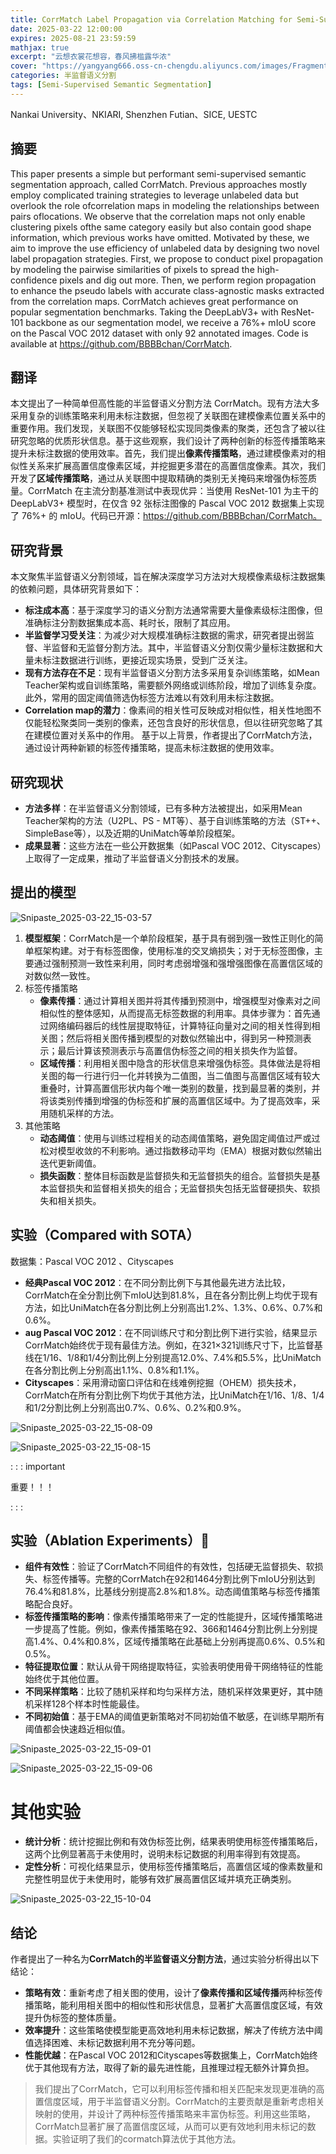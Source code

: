 ```yaml
---
title: CorrMatch Label Propagation via Correlation Matching for Semi-Supervised Semantic Segmentation
date: 2025-03-22 12:00:00
expires: 2025-08-21 23:59:59
mathjax: true
excerpt: "云想衣裳花想容，春风拂槛露华浓"
cover: "https://yangyang666.oss-cn-chengdu.aliyuncs.com/images/Fragment_7_4k_a51f7.jpg"
categories: 半监督语义分割
tags: [Semi-Supervised Semantic Segmentation]
---
```

Nankai University、NKIARI, Shenzhen Futian、SICE, UESTC

## 摘要

This paper presents a simple but performant semi-supervised semantic segmentation approach, called CorrMatch. Previous approaches mostly employ complicated training strategies to leverage unlabeled data but overlook the role ofcorrelation maps in modeling the relationships between pairs oflocations. We observe that the correlation maps not only enable clustering pixels ofthe same category easily but also contain good shape information, which previous works have omitted. Motivated by these, we aim to improve the use efficiency of unlabeled data by designing two novel label propagation strategies. First, we propose to conduct pixel propagation by modeling the pairwise similarities of pixels to spread the high-confidence pixels and dig out more. Then, we perform region propagation to enhance the pseudo labels with accurate class-agnostic masks extracted from the correlation maps. CorrMatch achieves great performance on popular segmentation benchmarks. Taking the DeepLabV3+ with ResNet-101 backbone as our segmentation model, we receive a 76%+ mIoU score on the Pascal VOC 2012 dataset with only 92 annotated images. Code is available at https://github.com/BBBBchan/CorrMatch.

## 翻译

本文提出了一种简单但高性能的半监督语义分割方法 CorrMatch。现有方法大多采用复杂的训练策略来利用未标注数据，但忽视了关联图在建模像素位置关系中的重要作用。我们发现，关联图不仅能够轻松实现同类像素的聚类，还包含了被以往研究忽略的优质形状信息。基于这些观察，我们设计了两种创新的标签传播策略来提升未标注数据的使用效率。首先，我们提出**像素传播策略**，通过建模像素对的相似性关系来扩展高置信度像素区域，并挖掘更多潜在的高置信度像素。其次，我们开发了**区域传播策略**，通过从关联图中提取精确的类别无关掩码来增强伪标签质量。CorrMatch 在主流分割基准测试中表现优异：当使用 ResNet-101 为主干的 DeepLabV3+ 模型时，在仅含 92 张标注图像的 Pascal VOC 2012 数据集上实现了 76%+ 的 mIoU。代码已开源：https://github.com/BBBBchan/CorrMatch。

## 研究背景

本文聚焦半监督语义分割领域，旨在解决深度学习方法对大规模像素级标注数据集的依赖问题，具体研究背景如下： 

- **标注成本高**：基于深度学习的语义分割方法通常需要大量像素级标注图像，但准确标注分割数据集成本高、耗时长，限制了其应用。 
- **半监督学习受关注**：为减少对大规模准确标注数据的需求，研究者提出弱监督、半监督和无监督分割方法。其中，半监督语义分割仅需少量标注数据和大量未标注数据进行训练，更接近现实场景，受到广泛关注。 
- **现有方法存在不足**：现有半监督语义分割方法多采用复杂训练策略，如Mean Teacher架构或自训练策略，需要额外网络或训练阶段，增加了训练复杂度。此外，常用的固定阈值筛选伪标签方法难以有效利用未标注数据。
- **Correlation map的潜力**：像素间的相关性可反映成对相似性，相关性地图不仅能轻松聚类同一类别的像素，还包含良好的形状信息，但以往研究忽略了其在建模位置对关系中的作用。 基于以上背景，作者提出了CorrMatch方法，通过设计两种新颖的标签传播策略，提高未标注数据的使用效率。 

## 研究现状



- **方法多样**：在半监督语义分割领域，已有多种方法被提出，如采用Mean Teacher架构的方法（U2PL、PS - MT等）、基于自训练策略的方法（ST++、SimpleBase等），以及近期的UniMatch等单阶段框架。
- **成果显著**：这些方法在一些公开数据集（如Pascal VOC 2012、Cityscapes）上取得了一定成果，推动了半监督语义分割技术的发展。

## 提出的模型

![Snipaste_2025-03-22_15-03-57](https://yangyang666.oss-cn-chengdu.aliyuncs.com/images/Snipaste_2025-03-22_15-03-57.png)




1. **模型框架**：CorrMatch是一个单阶段框架，基于具有弱到强一致性正则化的简单框架构建。对于有标签图像，使用标准的交叉熵损失；对于无标签图像，主要通过强制预测一致性来利用，同时考虑弱增强和强增强图像在高置信区域的对数似然一致性。
2. 标签传播策略
   - **像素传播**：通过计算相关图并将其传播到预测中，增强模型对像素对之间相似性的整体感知，从而提高无标签数据的利用率。具体步骤为：首先通过网络编码器后的线性层提取特征，计算特征向量对之间的相关性得到相关图；然后将相关图传播到模型的对数似然输出中，得到另一种预测表示；最后计算该预测表示与高置信伪标签之间的相关损失作为监督。
   - **区域传播**：利用相关图中隐含的形状信息来增强伪标签。具体做法是将相关图的每一行进行归一化并转换为二值图，当二值图与高置信区域有较大重叠时，计算高置信形状内每个唯一类别的数量，找到最显著的类别，并将该类别传播到增强的伪标签和扩展的高置信区域中。为了提高效率，采用随机采样的方法。
3. 其他策略
   - **动态阈值**：使用与训练过程相关的动态阈值策略，避免固定阈值过严或过松对模型收敛的不利影响。通过指数移动平均（EMA）根据对数似然输出迭代更新阈值。
   - **损失函数**：整体目标函数是监督损失和无监督损失的组合。监督损失是基本监督损失和监督相关损失的组合；无监督损失包括无监督硬损失、软损失和相关损失。

## 实验（Compared with SOTA）



数据集：Pascal VOC 2012 、Cityscapes



- **经典Pascal VOC 2012**：在不同分割比例下与其他最先进方法比较，CorrMatch在全分割比例下mIoU达到81.8%，且在各分割比例上均优于现有方法，如比UniMatch在各分割比例上分别高出1.2%、1.3%、0.6%、0.7%和0.6%。
- **aug Pascal VOC 2012**：在不同训练尺寸和分割比例下进行实验，结果显示CorrMatch始终优于现有最佳方法。例如，在321×321训练尺寸下，比监督基线在1/16、1/8和1/4分割比例上分别提高12.0%、7.4%和5.5%，比UniMatch在各分割比例上分别高出1.1%、0.8%和1.1%。
- **Cityscapes**：采用滑动窗口评估和在线难例挖掘（OHEM）损失技术，CorrMatch在所有分割比例下均优于其他方法，比UniMatch在1/16、1/8、1/4和1/2分割比例上分别高出0.7%、0.6%、0.2%和0.9%。

![Snipaste_2025-03-22_15-08-09](https://yangyang666.oss-cn-chengdu.aliyuncs.com/images/Snipaste_2025-03-22_15-08-09.png)

![Snipaste_2025-03-22_15-08-15](https://yangyang666.oss-cn-chengdu.aliyuncs.com/images/Snipaste_2025-03-22_15-08-15.png)



: : : important

重要！！！

: : :

## 实验（Ablation Experiments）:1st_place_medal:



- **组件有效性**：验证了CorrMatch不同组件的有效性，包括硬无监督损失、软损失、标签传播等。完整的CorrMatch在92和1464分割比例下mIoU分别达到76.4%和81.8%，比基线分别提高2.8%和1.8%。动态阈值策略与标签传播策略配合良好。
- **标签传播策略的影响**：像素传播策略带来了一定的性能提升，区域传播策略进一步提高了性能。例如，像素传播策略在92、366和1464分割比例上分别提高1.4%、0.4%和0.8%，区域传播策略在此基础上分别再提高0.6%、0.5%和0.5%。
- **特征提取位置**：默认从骨干网络提取特征，实验表明使用骨干网络特征的性能始终优于其他位置。
- **不同采样策略**：比较了随机采样和均匀采样方法，随机采样效果更好，其中随机采样128个样本时性能最佳。
- **不同初始值**：基于EMA的阈值更新策略对不同初始值不敏感，在训练早期所有阈值都会快速趋近相似值。



![Snipaste_2025-03-22_15-09-01](https://yangyang666.oss-cn-chengdu.aliyuncs.com/images/Snipaste_2025-03-22_15-09-01.png)



![Snipaste_2025-03-22_15-09-06](https://yangyang666.oss-cn-chengdu.aliyuncs.com/images/Snipaste_2025-03-22_15-09-06.png)

# 其他实验

- **统计分析**：统计挖掘比例和有效伪标签比例，结果表明使用标签传播策略后，这两个比例显著高于未使用时，说明未标记数据的利用率得到有效提高。
- **定性分析**：可视化结果显示，使用标签传播策略后，高置信区域的像素数量和完整性明显优于未使用时，能够有效扩展高置信区域并填充正确类别。

![Snipaste_2025-03-22_15-10-04](https://yangyang666.oss-cn-chengdu.aliyuncs.com/images/Snipaste_2025-03-22_15-10-04.png)



## 结论

作者提出了一种名为**CorrMatch的半监督语义分割方法**，通过实验分析得出以下结论： 
- **策略有效**：重新考虑了相关图的使用，设计了**像素传播和区域传播**两种标签传播策略，能利用相关图中的相似性和形状信息，显著扩大高置信度区域，有效提升伪标签的整体质量。 
- **效率提升**：这些策略使模型能更高效地利用未标记数据，解决了传统方法中阈值选择困难、未标记数据利用不充分等问题。 
- **性能优越**：在Pascal VOC 2012和Cityscapes等数据集上，CorrMatch始终优于其他现有方法，取得了新的最先进性能，且推理过程无额外计算负担。 

> 我们提出了CorrMatch，它可以利用标签传播和相关匹配来发现更准确的高置信度区域，用于半监督语义分割。CorrMatch的主要贡献是重新考虑相关映射的使用，并设计了两种标签传播策略来丰富伪标签。利用这些策略，CorrMatch显著扩展了高置信度区域，从而可以更有效地利用未标记的数据。实验证明了我们的cormatch算法优于其他方法。
